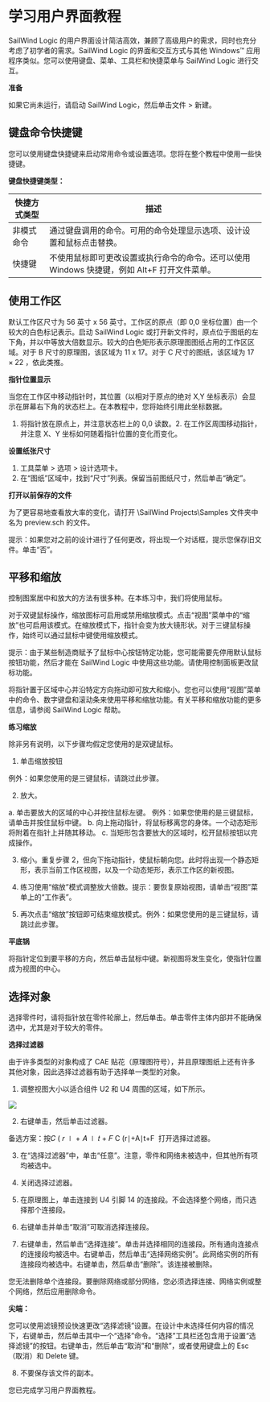 # 学习用户界面教程

SailWind Logic 的用户界面设计简洁高效，兼顾了高级用户的需求，同时也充分考虑了初学者的需求。SailWind Logic 的界面和交互方式与其他 Windows™ 应用程序类似。您可以使用键盘、菜单、工具栏和快捷菜单与 SailWind Logic 进行交互。

**准备**

如果它尚未运行，请启动 SailWind Logic，然后单击文件 $>$ 新建。

## 键盘命令快捷键

您可以使用键盘快捷键来启动常用命令或设置选项。您将在整个教程中使用一些快捷键。

**键盘快捷键类型：**

| 快捷方式类型 | 描述 |
| --- | --- |
| 非模式命令 | 通过键盘调用的命令。可用的命令处理显示选项、设计设置和鼠标点击替换。 |
| 快捷键 | 不使用鼠标即可更改设置或执行命令的命令。还可以使用 Windows 快捷键，例如 Alt+F 打开文件菜单。 |

## 使用工作区

默认工作区尺寸为 56 英寸 x 56 英寸。工作区的原点（即 0,0 坐标位置）由一个较大的白色标记表示。启动 SailWind Logic 或打开新文件时，原点位于图纸的左下角，并以中等放大倍数显示。较大的白色矩形表示原理图图纸占用的工作区区域。对于 B 尺寸的原理图，该区域为 11 x 17。对于 C 尺寸的图纸，该区域为 $1 7 \times 2 2$ ，依此类推。

**指针位置显示**

当您在工作区中移动指针时，其位置（以相对于原点的绝对 X,Y 坐标表示）会显示在屏幕右下角的状态栏上。在本教程中，您将始终引用此坐标数据。

1.  将指针放在原点上，并注意状态栏上的 0,0 读数。2. 在工作区周围移动指针，并注意 X、Y 坐标如何随着指针位置的变化而变化。

**设置纸张尺寸**

1.  工具菜单 $>$ 选项 $>$ 设计选项卡。
2.  在“图纸”区域中，找到“尺寸”列表。保留当前图纸尺寸，然后单击“确定”。

**打开以前保存的文件**

为了更容易地查看放大率的变化，请打开 \\SailWind Projects\\Samples 文件夹中名为 preview.sch 的文件。

提示：如果您对之前的设计进行了任何更改，将出现一个对话框，提示您保存旧文件。单击“否”。

## 平移和缩放

控制图案居中和放大的方法有很多种。在本练习中，我们将使用鼠标。

对于双键鼠标操作，缩放图标可启用或禁用缩放模式。点击“视图”菜单中的“缩放”也可启用该模式。在缩放模式下，指针会变为放大镜形状。对于三键鼠标操作，始终可以通过鼠标中键使用缩放模式。

提示：由于某些制造商赋予了鼠标中心按钮特定功能，您可能需要先停用默认鼠标按钮功能，然后才能在 SailWind Logic 中使用这些功能。请使用控制面板更改鼠标功能。

将指针置于区域中心并沿特定方向拖动即可放大和缩小。您也可以使用“视图”菜单中的命令、数字键盘和滚动条来使用平移和缩放功能。有关平移和缩放功能的更多信息，请参阅 SailWind Logic 帮助。

**练习缩放**

除非另有说明，以下步骤均假定您使用的是双键鼠标。

1.  单击缩放按钮

例外：如果您使用的是三键鼠标，请跳过此步骤。

2.  放大。

a. 单击要放大的区域的中心并按住鼠标左键。
例外：如果您使用的是三键鼠标，请单击并按住鼠标中键。
b. 向上拖动指针，将鼠标移离您的身体。一个动态矩形将附着在指针上并随其移动。
c. 当矩形包含要放大的区域时，松开鼠标按钮以完成操作。

3.  缩小。重复步骤 2，但向下拖动指针，使鼠标朝向您。此时将出现一个静态矩形，表示当前工作区视图，以及一个动态矩形，表示工作区的新视图。
    
4.  练习使用“缩放”模式调整放大倍数。提示：要恢复原始视图，请单击“视图”菜单上的“工作表”。
    
5.  再次点击“缩放”按钮即可结束缩放模式。例外：如果您使用的是三键鼠标，请跳过此步骤。
    

**平底锅**

将指针定位到要平移的方向，然后单击鼠标中键。新视图将发生变化，使指针位置成为视图的中心。

## 选择对象

选择零件时，请将指针放在零件轮廓上，然后单击。单击零件主体内部并不能确保选中，尤其是对于较大的零件。

**选择过滤器**

由于许多类型的对象构成了 CAE 贴花（原理图符号），并且原理图纸上还有许多其他对象，因此选择过滤器有助于选择单一类型的对象。

1.  调整视图大小以适合组件 U2 和 U4 周围的区域，如下所示。

![](/logic/tutorial/0246a35a1e2b07030ebd4c7392b677b36e4f6e0cb903d97a1cf0cc4755e1d770.jpg)

2.  右键单击，然后单击过滤器。

备选方案：按𝐶 ( 𝑟 ∣ + 𝐴 ∣ 𝑡 + 𝐹 C (r∣+A∣t+F ​ 打开选择过滤器。

3.  在“选择过滤器”中，单击“任意”。注意，零件和网络未被选中，但其他所有项均被选中。
    
4.  关闭选择过滤器。
    
5.  在原理图上，单击连接到 U4 引脚 14 的连接段。不会选择整个网络，而只选择那个连接段。
    
6.  右键单击并单击“取消”可取消选择连接段。
    
7.  右键单击，然后单击“选择连接”。单击并选择相同的连接段。所有通向连接点的连接段均被选中。右键单击，然后单击“选择网络实例”。此网络实例的所有连接段均被选中。右键单击，然后单击“删除”。该连接被删除。
    

您无法删除单个连接段。要删除网络或部分网络，您必须选择连接、网络实例或整个网络，然后应用删除命令。

**尖端：**

您可以使用滤镜预设快速更改“选择滤镜”设置。在设计中未选择任何内容的情况下，右键单击，然后单击其中一个“选择”命令。“选择”工具栏还包含用于设置“选择滤镜”的按钮。右键单击，然后单击“取消”和“删除”，或者使用键盘上的 Esc（取消）和 Delete 键。

8.  不要保存该文件的副本。

您已完成学习用户界面教程。